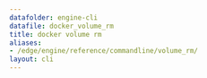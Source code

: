 ```yaml
---
datafolder: engine-cli
datafile: docker_volume_rm
title: docker volume rm
aliases:
- /edge/engine/reference/commandline/volume_rm/
layout: cli
---
```


<!--
This page is automatically generated from Docker's source code. If you want to
suggest a change to the text that appears here, open a ticket or pull request
in the source repository on GitHub:

https://github.com/docker/cli
-->